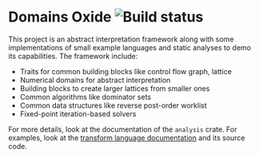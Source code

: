 # Domains Oxide ![Build status](https://github.com/Xazax-hun/domains-oxide/actions/workflows/rust.yml/badge.svg)

This project is an abstract interpretation framework along with some implementations
of small example languages and static analyses to demo its capabilities.
The framework include:
* Traits for common building blocks like control flow graph, lattice
* Numerical domains for abstract interpretation
* Building blocks to create larger lattices from smaller ones
* Common algorithms like dominator sets
* Common data structures like reverse post-order worklist
* Fixed-point iteration-based solvers

For more details, look at the documentation of the `analysis` crate.
For examples, look at the [transform language documentation](transform-driver/README.md)
and its source code.
